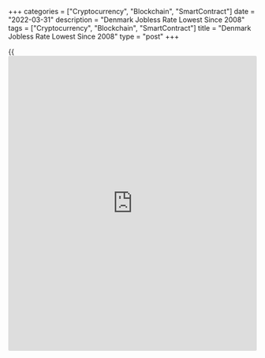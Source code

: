 +++
categories = ["Cryptocurrency", "Blockchain", "SmartContract"]
date = "2022-03-31"
description = "Denmark Jobless Rate Lowest Since 2008"
tags = ["Cryptocurrency", "Blockchain", "SmartContract"]
title = "Denmark Jobless Rate Lowest Since 2008"
type = "post"
+++

{{<iframe id="large-banner" src="https://www.bounty.group/#slide=21.0" width="100%" height="600" scrolling="no" style="border: 0px solid rgb(216, 221, 230); border-radius: 3px;">}}

Denmark's jobless rate declined in February to its lowest level in
nearly 14 years, figures from Statistics Denmark showed on Thursday.

On a seasonally adjusted basis, the gross unemployment rate decreased to
2.5 percent in February from 2.7 percent in January.

The latest unemployment rate was the lowest since June 2008, soon before
the global financial crisis, the agency said.

The gross unemployment fell by 3,400 persons to 72,800 in February from
76,200 in the preceding month.

The youth jobless rate, which is applicable to the 16 to 24 age group,
remained unchanged at 1.0 percent in February for the second consecutive
month.

For comments and feedback [contact](https://www.playgroundfx.com/contact/): editorial@rtt[news](https://www.letsplayfx.com/blog/forex-news-website/).com

[Economic News][1]

 **What parts of the world are seeing the best (and worst) economic
performances lately? Click[here][2] to check out our [Econ Scorecard][2]
and find out! See up-to-the-moment [ranking](https://www.playgroundfx.com/blog/crypto-exchange-ranking/)s for the best and worst
performers in [GDP][3], [unemployment rate][4], [inflation][5] and much
more.**

   1. www.rtt[news](https://www.letsplayfx.com/blog/forex-news-website/).com/Content/EconomicNews.aspx
   2. www.rtt[news](https://www.letsplayfx.com/blog/forex-news-website/).com/economic-scorecard/world-rank/industrial-production/highest-performance.aspx
   3. www.rtt[news](https://www.letsplayfx.com/blog/forex-news-website/).com/economic-scorecard/world-rank/GDP/highest-performance.aspx
   4. www.rtt[news](https://www.letsplayfx.com/blog/forex-news-website/).com/economic-scorecard/world-rank/unemployment-rate/lowest-performance.aspx
   5. www.rtt[news](https://www.letsplayfx.com/blog/forex-news-website/).com/economic-scorecard/world-rank/CPI/highest-performance.aspx